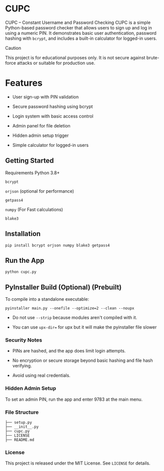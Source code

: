 # CUPC
CUPC – Constant Username and Password Checking
CUPC is a simple Python-based password checker that allows users to sign up and log in using a numeric PIN. It demonstrates basic user authentication, password hashing with `bcrypt`, and includes a built-in calculator for logged-in users.
 
> [!CAUTION] 
> This project is for educational purposes only. It is not secure against brute-force attacks or suitable for production use.

# Features
- User sign-up with PIN validation

- Secure password hashing using bcrypt

- Login system with basic access control

- Admin panel for file deletion

- Hidden admin setup trigger

- Simple calculator for logged-in users

## Getting Started
Requirements
Python 3.8+

`bcrypt`

`orjson` (optional for performance)

`getpass4`

`numpy` (For Fast calculations)

`blake3`

## Installation

```
pip install bcrypt orjson numpy blake3 getpass4
```
## Run the App
```
python cupc.py
```
## PyInstaller Build (Optional) (Prebuilt)
To compile into a standalone executable:
```
pyinstaller main.py --onefile --optimize=2 --clean --noupx
```
- Do not use `--strip` because modules aren't compiled with it.

- You can use `upx-dir=` for upx but it will make the pyinstaller file slower

### Security Notes
- PINs are hashed, and the app does limit login attempts.

- No encryption or secure storage beyond basic hashing and file hash verifying.

- Avoid using real credentials.

### Hidden Admin Setup
To set an admin PIN, run the app and enter 9783 at the main menu.

### File Structure
```
├── setup.py
├── __init__.py
├── cupc.py
├── LICENSE
├── README.md
```
### License
This project is released under the MIT License. See `LICENSE` for details.
